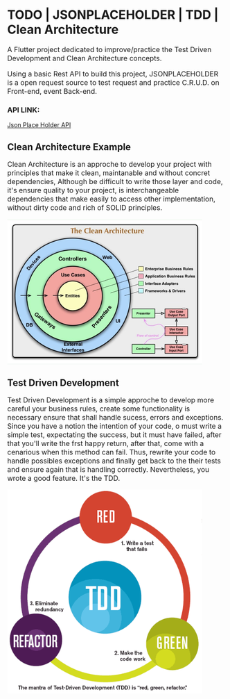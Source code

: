 # TODO | JSONPLACEHOLDER | TDD | Clean Architecture

<p style="font-size:1rem; max-width: 60rem">A Flutter project dedicated to improve/practice the Test Driven Development and Clean Architecture concepts.</p>

<p style="font-size:1rem; max-width: 60rem">Using a basic Rest API to build this project, JSONPLACEHOLDER is a open request source to test request and practice C.R.U.D. on Front-end, event Back-end.</p>

### API LINK:

<a href="https://jsonplaceholder.typicode.com/" target="_blank">Json Place Holder API</a>

## Clean Architecture Example

<p style="font-size:1rem; max-width: 60rem">
  Clean Architecture is an approche to develop your project with principles that make it clean, maintanable and without concret dependencies,
  Although be difficult to write those layer and code, it's ensure quality to your project, is interchangeable dependencies that make easily to
  access other implementation, without dirty code and rich of SOLID principles.
</p>

<img  src="./assets/readme/clean-arch.jpg" style="width: 450px; height 450px; display: block;"/>

## Test Driven Development

<p style="font-size:1rem; max-width: 60rem">
  Test Driven Development is a simple approche to develop more careful your business rules, create some functionality is necessary
  ensure that shall handle sucess, errors and exceptions. Since you have a notion the intention of your code, o must write a simple test, expectating the success,
  but it must have failed, after that you'll write the frst happy return, after that, come with a cenarious when this method can fail. Thus, rewrite your code to handle possibles exceptions and finally get back to the their tests and ensure again that is handling correctly. Nevertheless, you wrote a good feature. It's the TDD.
</p>

<img  src="./assets/readme/tdd.gif" style="width: 450px; height 450px; display: block;"/>
